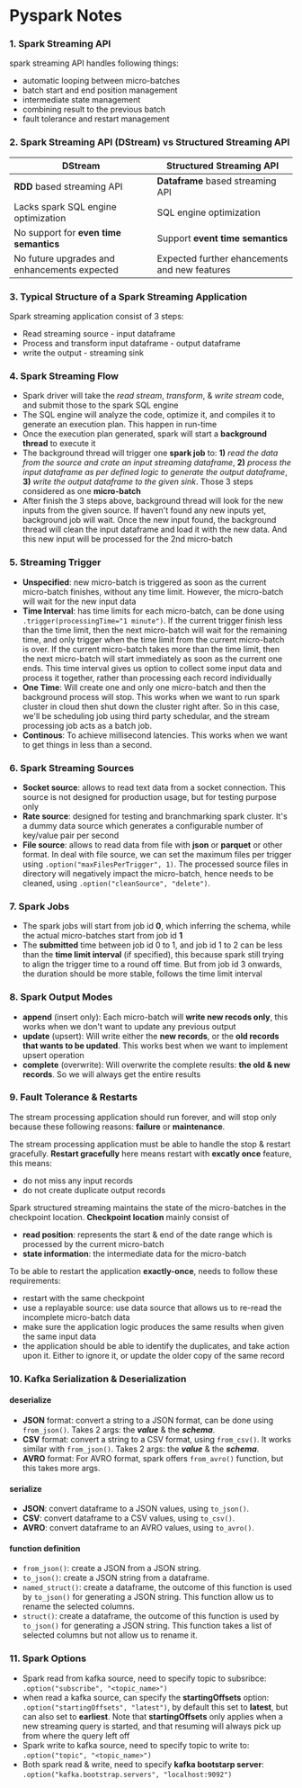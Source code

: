# Pyspark Notes

### 1. Spark Streaming API
spark streaming API handles following things:
- automatic looping between micro-batches
- batch start and end position management
- intermediate state management
- combining result to the previous batch
- fault tolerance and restart management

### 2. Spark Streaming API (DStream) vs Structured Streaming API
| DStream | Structured Streaming API |
| ------ | ------ |
| **RDD** based streaming API | **Dataframe** based streaming API |
| Lacks spark SQL engine optimization | SQL engine optimization |
| No support for **even time semantics** | Support **event time semantics** |
| No future upgrades and enhancements expected | Expected further ehancements and new features

### 3. Typical Structure of a Spark Streaming Application
Spark streaming application consist of 3 steps:
- Read streaming source - input dataframe
- Process and transform input dataframe - output dataframe
- write the output - streaming sink

### 4. Spark Streaming Flow
- Spark driver will take the *read stream*, *transform*, & *write stream* code, and submit those to the spark SQL engine 
- The SQL engine will analyze the code, optimize it, and compiles it to generate an execution plan. This happen in run-time
- Once the execution plan generated, spark will start a **background thread** to execute it
- The background thread will trigger one **spark job** to: **1)** *read the data from the source and crate an input streaming dataframe*, **2)** *process the input dataframe as per defined logic to generate the output dataframe*, **3)** *write the output dataframe to the given sink*. Those 3 steps considered as one **micro-batch** 
- After finish the 3 steps above, background thread will look for the new inputs from the given source. If haven't found any new inputs yet, background job will wait. Once the new input found, the background thread will clean the input dataframe and load it with the new data. And this new input will be processed for the 2nd micro-batch

### 5. Streaming Trigger
- **Unspecified**: new micro-batch is triggered as soon as the current micro-batch finishes, without any time limit. However, the micro-batch will wait for the new input data
- **Time Interval**: has time limits for each micro-batch, can be done using `.trigger(processingTime="1 minute")`. If the current trigger finish less than the time limit, then the next micro-batch will wait for the remaining time, and only trigger when the time limit from the current micro-batch is over. If the current micro-batch takes more than the time limit, then the next micro-batch will start immediately as soon as the current one ends. This time interval gives us option to collect some input data and process it together, rather than processing each record individually
- **One Time**: Will create one and only one micro-batch and then the background process will stop. This works when we want to run spark cluster in cloud then shut down the cluster right after. So in this case, we'll be scheduling job using third party schedular, and the stream processing job acts as a batch job.
- **Continous**: To achieve millisecond latencies. This works when we want to get things in less than a second.

### 6. Spark Streaming Sources
- **Socket source**: allows to read text data from a socket connection. This source is not designed for production usage, but for testing purpose only
- **Rate source**: designed for testing and branchmarking spark cluster. It's a dummy data source which generates a configurable number of key/value pair per second
- **File source**: allows to read data from file with **json** or **parquet** or other format. In deal with file source, we can set the maximum files per trigger using `.option("maxFilesPerTrigger", 1)`. The processed source files in directory will negatively impact the micro-batch, hence needs to be cleaned, using `.option("cleanSource", "delete")`. 

### 7. Spark Jobs
- The spark jobs will start from job id **0**, which inferring the schema, while the actual micro-batches start from job id **1**
- The **submitted** time between job id 0 to 1, and job id 1 to 2 can be less than the **time limit interval** (if specified), this because spark still trying to align the trigger time to a round off time. But from job id 3 onwards, the duration should be more stable, follows the time limit interval

### 8. Spark Output Modes
- **append** (insert only): Each micro-batch will **write new recods only**, this works when we don't want to update any previous output
- **update** (upsert): Will write either the **new records**, or the **old records that wants to be updated**. This works best when we want to implement upsert operation
- **complete** (overwrite): Will overwrite the complete results: **the old & new records**. So we will always get the entire results

### 9. Fault Tolerance & Restarts
The stream processing application should run forever, and will stop only because these following reasons: **failure** or **maintenance**. 

The stream processing application must be able to handle the stop & restart gracefully. **Restart gracefully** here means restart with **excatly once** feature, this means:
- do not miss any input records
- do not create duplicate output records

Spark structured streaming maintains the state of the micro-batches in the checkpoint location. **Checkpoint location** mainly consist of 
- **read position**: represents the start & end of the date range which is processed by the current micro-batch
- **state information**: the intermediate data for the micro-batch

To be able to restart the application **exactly-once**, needs to follow these requirements:
- restart with the same checkpoint
- use a replayable source: use data source that allows us to re-read the incomplete micro-batch data
- make sure the application logic produces the same results when given the same input data
- the application should be able to identify the duplicates, and take action upon it. Either to ignore it, or update the older copy of the same record

### 10. Kafka Serialization & Deserialization

#### deserialize
- **JSON** format: convert a string to a JSON format, can be done using `from_json()`. Takes 2 args: the ***value*** & the ***schema***.
- **CSV** format: convert a string to a CSV format, using `from_csv()`. It works similar with `from_json()`. Takes 2 args: the ***value*** & the ***schema***. 
- **AVRO** format: For AVRO format, spark offers `from_avro()` function, but this takes more args. 

#### serialize
- **JSON**: convert dataframe to a JSON values, using `to_json()`.
- **CSV**: convert dataframe to a CSV values, using `to_csv()`.
- **AVRO**: convert dataframe to an AVRO values, using `to_avro()`. 

#### function definition
- `from_json()`: create a JSON from a JSON string.
- `to_json()`: create a JSON string from a dataframe.
- `named_struct()`: create a dataframe, the outcome of this function is used by `to_json()` for generating a JSON string. This function allow us to rename the selected columns.
- `struct()`: create a dataframe, the outcome of this function is used by `to_json()` for generating a JSON string. This function takes a list of selected columns but not allow us to rename it.

### 11. Spark Options
- Spark read from kafka source, need to specify topic to subsribce: `.option("subscribe", "<topic_name>")`
- when read a kafka source, can specify the **startingOffsets** option: `.option("startingOffsets", "latest")`, by default this set to **latest**, but can also set to **earliest**. Note that **startingOffsets** only applies when a new streaming query is started, and that resuming will always pick up from where the query left off
- Spark write to kafka source, need to specify topic to write to: `.option("topic", "<topic_name>")`
- Both spark read & write, need to specify **kafka bootstarp server**: `.option("kafka.bootstrap.servers", "localhost:9092")`